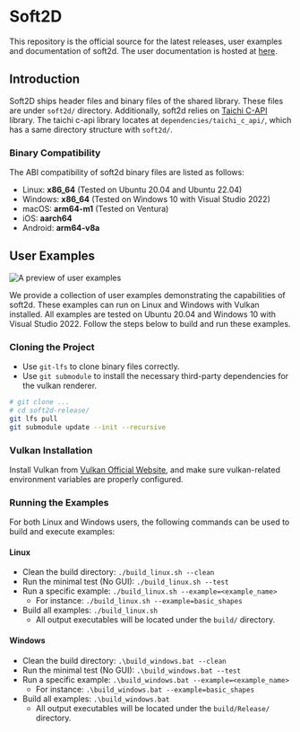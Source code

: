 # Soft2D
This repository is the official source for the latest releases, user examples and documentation of soft2d. The user documentation is hosted at [here](https://docs.soft2d.tech/).

## Introduction
Soft2D ships header files and binary files of the shared library. These files are under `soft2d/` directory. Additionally, soft2d relies on [Taichi C-API](https://docs.taichi-lang.org/docs/taichi_core) library. The taichi c-api library locates at `dependencies/taichi_c_api/`, which has a same directory structure with `soft2d/`.

### Binary Compatibility
The ABI compatibility of soft2d binary files are listed as follows:
* Linux: **x86_64** (Tested on Ubuntu 20.04 and Ubuntu 22.04)
* Windows: **x86_64** (Tested on Windows 10 with Visual Studio 2022)
* macOS: **arm64-m1** (Tested on Ventura)
* iOS: **aarch64**
* Android: **arm64-v8a**

## User Examples
 ![A preview of user examples](./images/examples.png)

We provide a collection of user examples demonstrating the capabilities of soft2d. These examples can run on Linux and Windows with Vulkan installed. All examples are tested on Ubuntu 20.04 and Windows 10 with Visual Studio 2022. Follow the steps below to build and run these examples.

### Cloning the Project

* Use `git-lfs` to clone binary files correctly.
* Use `git submodule` to install the necessary third-party dependencies for the vulkan renderer.

``` bash
# git clone ...
# cd soft2d-release/
git lfs pull
git submodule update --init --recursive
```
### Vulkan Installation
Install Vulkan from [Vulkan Official Website](https://www.vulkan.org/), and make sure vulkan-related environment variables are properly configured.

### Running the Examples

For both Linux and Windows users, the following commands can be used to build and execute examples:

#### Linux

* Clean the build directory: `./build_linux.sh --clean`
* Run the minimal test (No GUI): `./build_linux.sh --test`
* Run a specific example: `./build_linux.sh --example=<example_name>`
    * For instance: `./build_linux.sh --example=basic_shapes`
* Build all examples: `./build_linux.sh`
    * All output executables will be located under the `build/` directory.

#### Windows
* Clean the build directory: `.\build_windows.bat --clean`
* Run the minimal test (No GUI): `.\build_windows.bat --test`
* Run a specific example: `.\build_windows.bat --example=<example_name>`
    * For instance: `.\build_windows.bat --example=basic_shapes`
* Build all examples: `.\build_windows.bat`
    * All output executables will be located under the `build/Release/` directory.

